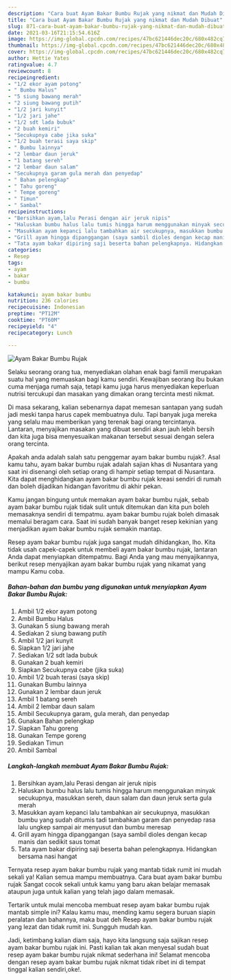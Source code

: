 ```yaml
---
description: "Cara buat Ayam Bakar Bumbu Rujak yang nikmat dan Mudah Dibuat"
title: "Cara buat Ayam Bakar Bumbu Rujak yang nikmat dan Mudah Dibuat"
slug: 871-cara-buat-ayam-bakar-bumbu-rujak-yang-nikmat-dan-mudah-dibuat
date: 2021-03-16T21:15:54.616Z
image: https://img-global.cpcdn.com/recipes/47bc621446dec20c/680x482cq70/ayam-bakar-bumbu-rujak-foto-resep-utama.jpg
thumbnail: https://img-global.cpcdn.com/recipes/47bc621446dec20c/680x482cq70/ayam-bakar-bumbu-rujak-foto-resep-utama.jpg
cover: https://img-global.cpcdn.com/recipes/47bc621446dec20c/680x482cq70/ayam-bakar-bumbu-rujak-foto-resep-utama.jpg
author: Hettie Yates
ratingvalue: 4.7
reviewcount: 8
recipeingredient:
- "1/2 ekor ayam potong"
- " Bumbu Halus"
- "5 siung bawang merah"
- "2 siung bawang putih"
- "1/2 jari kunyit"
- "1/2 jari jahe"
- "1/2 sdt lada bubuk"
- "2 buah kemiri"
- "Secukupnya cabe jika suka"
- "1/2 buah terasi saya skip"
- " Bumbu lainnya"
- "2 lembar daun jeruk"
- "1 batang sereh"
- "2 lembar daun salam"
- "Secukupnya garam gula merah dan penyedap"
- " Bahan pelengkap"
- " Tahu goreng"
- " Tempe goreng"
- " Timun"
- " Sambal"
recipeinstructions:
- "Bersihkan ayam,lalu Perasi dengan air jeruk nipis"
- "Haluskan bumbu halus lalu tumis hingga harum menggunakan minyak secukupnya, masukkan sereh, daun salam dan daun jeruk serta gula merah"
- "Masukkan ayam kepanci lalu tambahkan air secukupnya, masukkan bumbu yang sudah ditumis tadi tambahkan garam dan penyedap rasa lalu ungkep sampai air menyusut dan bumbu meresap"
- "Grill ayam hingga dipanggangan (saya sambil dioles dengan kecap manis dan sedikit saus tomat"
- "Tata ayam bakar dipiring saji beserta bahan pelengkapnya. Hidangkan bersama nasi hangat"
categories:
- Resep
tags:
- ayam
- bakar
- bumbu

katakunci: ayam bakar bumbu 
nutrition: 236 calories
recipecuisine: Indonesian
preptime: "PT12M"
cooktime: "PT60M"
recipeyield: "4"
recipecategory: Lunch

---
```



![Ayam Bakar Bumbu Rujak](https://img-global.cpcdn.com/recipes/47bc621446dec20c/680x482cq70/ayam-bakar-bumbu-rujak-foto-resep-utama.jpg)

Selaku seorang orang tua, menyediakan olahan enak bagi famili merupakan suatu hal yang memuaskan bagi kamu sendiri. Kewajiban seorang ibu bukan cuma menjaga rumah saja, tetapi kamu juga harus menyediakan keperluan nutrisi tercukupi dan masakan yang dimakan orang tercinta mesti nikmat.

Di masa  sekarang, kalian sebenarnya dapat memesan santapan yang sudah jadi meski tanpa harus capek membuatnya dulu. Tapi banyak juga mereka yang selalu mau memberikan yang terenak bagi orang tercintanya. Lantaran, menyajikan masakan yang dibuat sendiri akan jauh lebih bersih dan kita juga bisa menyesuaikan makanan tersebut sesuai dengan selera orang tercinta. 



Apakah anda adalah salah satu penggemar ayam bakar bumbu rujak?. Asal kamu tahu, ayam bakar bumbu rujak adalah sajian khas di Nusantara yang saat ini disenangi oleh setiap orang di hampir setiap tempat di Nusantara. Kita dapat menghidangkan ayam bakar bumbu rujak kreasi sendiri di rumah dan boleh dijadikan hidangan favoritmu di akhir pekan.

Kamu jangan bingung untuk memakan ayam bakar bumbu rujak, sebab ayam bakar bumbu rujak tidak sulit untuk ditemukan dan kita pun boleh memasaknya sendiri di tempatmu. ayam bakar bumbu rujak boleh dimasak memalui beragam cara. Saat ini sudah banyak banget resep kekinian yang menjadikan ayam bakar bumbu rujak semakin mantap.

Resep ayam bakar bumbu rujak juga sangat mudah dihidangkan, lho. Kita tidak usah capek-capek untuk membeli ayam bakar bumbu rujak, lantaran Anda dapat menyiapkan ditempatmu. Bagi Anda yang mau menyajikannya, berikut resep menyajikan ayam bakar bumbu rujak yang nikamat yang mampu Kamu coba.

<!--inarticleads1-->

##### Bahan-bahan dan bumbu yang digunakan untuk menyiapkan Ayam Bakar Bumbu Rujak:

1. Ambil 1/2 ekor ayam potong
1. Ambil  Bumbu Halus
1. Gunakan 5 siung bawang merah
1. Sediakan 2 siung bawang putih
1. Ambil 1/2 jari kunyit
1. Siapkan 1/2 jari jahe
1. Sediakan 1/2 sdt lada bubuk
1. Gunakan 2 buah kemiri
1. Siapkan Secukupnya cabe (jika suka)
1. Ambil 1/2 buah terasi (saya skip)
1. Gunakan  Bumbu lainnya
1. Gunakan 2 lembar daun jeruk
1. Ambil 1 batang sereh
1. Ambil 2 lembar daun salam
1. Ambil Secukupnya garam, gula merah, dan penyedap
1. Gunakan  Bahan pelengkap
1. Siapkan  Tahu goreng
1. Gunakan  Tempe goreng
1. Sediakan  Timun
1. Ambil  Sambal




<!--inarticleads2-->

##### Langkah-langkah membuat Ayam Bakar Bumbu Rujak:

1. Bersihkan ayam,lalu Perasi dengan air jeruk nipis
1. Haluskan bumbu halus lalu tumis hingga harum menggunakan minyak secukupnya, masukkan sereh, daun salam dan daun jeruk serta gula merah
1. Masukkan ayam kepanci lalu tambahkan air secukupnya, masukkan bumbu yang sudah ditumis tadi tambahkan garam dan penyedap rasa lalu ungkep sampai air menyusut dan bumbu meresap
1. Grill ayam hingga dipanggangan (saya sambil dioles dengan kecap manis dan sedikit saus tomat
1. Tata ayam bakar dipiring saji beserta bahan pelengkapnya. Hidangkan bersama nasi hangat




Ternyata resep ayam bakar bumbu rujak yang mantab tidak rumit ini mudah sekali ya! Kalian semua mampu membuatnya. Cara buat ayam bakar bumbu rujak Sangat cocok sekali untuk kamu yang baru akan belajar memasak ataupun juga untuk kalian yang telah jago dalam memasak.

Tertarik untuk mulai mencoba membuat resep ayam bakar bumbu rujak mantab simple ini? Kalau kamu mau, mending kamu segera buruan siapin peralatan dan bahannya, maka buat deh Resep ayam bakar bumbu rujak yang lezat dan tidak rumit ini. Sungguh mudah kan. 

Jadi, ketimbang kalian diam saja, hayo kita langsung saja sajikan resep ayam bakar bumbu rujak ini. Pasti kalian tak akan menyesal sudah buat resep ayam bakar bumbu rujak nikmat sederhana ini! Selamat mencoba dengan resep ayam bakar bumbu rujak nikmat tidak ribet ini di tempat tinggal kalian sendiri,oke!.


